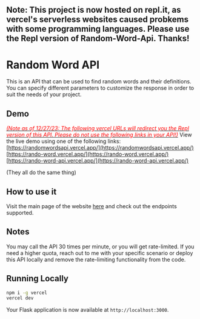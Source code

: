 ## Note: This project is now hosted on repl.it, as vercel's serverless websites caused probkems with some programming languages. Please use the Repl version of Random-Word-Api. Thanks!



# Random Word API

This is an API that can be used to find random words and their definitions. You can specify different parameters to customize the response in order to suit the needs of your project.

## Demo

<i><u><font color="red"> (Note as of 12/27/23: The following vercel URLs will redirect you the Repl version of this API. Please do not use the following links in your API!)</i></font></u>
View the live demo using one of the following links:<br>
[https://randomwordsapi.vercel.app/](https://randomwordsapi.vercel.app/)<br> 
[https://rando-word.vercel.app/](https://rando-word.vercel.app/)<br>
[https://rando-word-api.vercel.app/](https://rando-word-api.vercel.app/)<br>

(They all do the same thing)


## How to use it

Visit the main page of the website [here](https://rando-word-api.vercel.app/) and check out the endpoints supported.


## Notes

You may call the API 30 times per minute, or you will get rate-limited. If you need a higher quota, reach out to me with your specific scenario or deploy this API locally and remove the rate-limiting functionality from the code.

## Running Locally

```bash
npm i -g vercel
vercel dev
```

Your Flask application is now available at `http://localhost:3000`.
